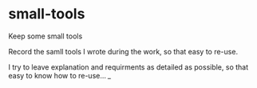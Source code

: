# small-tools
Keep some small tools

Record the samll tools I wrote during the work, so that easy to re-use.

I try to leave explanation and requirments as detailed as possible, so that easy to know how to re-use... *_*
